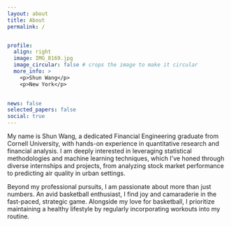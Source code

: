 ```yaml
---
layout: about
title: About
permalink: /


profile:
  align: right
  image: IMG_8169.jpg
  image_circular: false # crops the image to make it circular
  more_info: >
    <p>Shun Wang</p>
    <p>New York</p>
 

news: false
selected_papers: false
social: true 
---
```


My name is Shun Wang, a dedicated Financial Engineering graduate from Cornell University, with hands-on experience in quantitative research and financial analysis. I am deeply interested in leveraging statistical methodologies and machine learning techniques, which I've honed through diverse internships and projects, from analyzing stock market performance to predicting air quality in urban settings.

Beyond my professional pursuits, I am passionate about more than just numbers. An avid basketball enthusiast, I find joy and camaraderie in the fast-paced, strategic game. Alongside my love for basketball, I prioritize maintaining a healthy lifestyle by regularly incorporating workouts into my routine.

